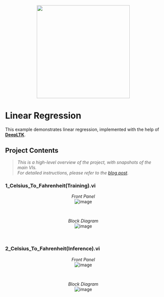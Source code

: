 [DeepLTK]:https://www.ngene.co/deep-learning-toolkit-for-labview
[blog post]:https://www.ngene.co/post/deep-learning-with-labview-tutorial-1-3-linear-regression-celsius-to-fahrenheit-conversion

# <p align="center"><img src="https://github.com/user-attachments/assets/3313cfe0-09d2-4873-87d9-91ce66f1d4fc" height="300px; object-fit:cover;" /> </p>

# Linear Regression

This example demonstrates linear regression, implemented with the help of **[DeepLTK]**.


## Project Contents

> *This is a high-level overview of the project, with snapshots of the main VIs. <br>For detailed instructions, please refer to the [blog post].*

### 1_Celsius_To_Fahrenheit(Training).vi

<p align="center">
  <i>Front Panel</i> <br/>
  <img src="https://github.com/ngenehub/deepltk_examples/assets/131282716/5b516b6f-af51-45a6-96a6-dfb02aa2ac52" alt="image">
</p>

<br/>

<p align="center">
  <i>Block Diagram</i> <br/>
  <img src="https://github.com/ngenehub/deepltk_examples/assets/131282716/8d501301-dc62-444f-8d4f-b45d69132218" alt="image">
</p>

<br/>

### 2_Celsius_To_Fahrenheit(Inference).vi
<p align="center">
  <i>Front Panel</i> <br/>
  <img src="https://github.com/ngenehub/deepltk_examples/assets/131282716/a080ac13-5e80-4985-bfd8-e28c2b6eed8f" alt="image">
</p>

<br/>

<p align="center">
  <i>Block Diagram</i> <br/>
  <img src="https://github.com/ngenehub/deepltk_examples/assets/131282716/a80f0e06-cfee-4796-877a-ec585dbf5da4" alt="image">
</p>

<br/>













